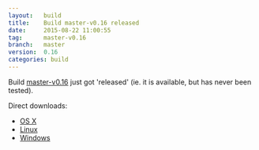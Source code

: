 ```yaml
---
layout:   build
title:    Build master-v0.16 released
date:     2015-08-22 11:00:55
tag:      master-v0.16
branch:   master
version:  0.16
categories: build
---
```

Build [master-v0.16][github-release] just got 'released' (ie. it is available, but has never been tested).

Direct downloads:

  - [OS X][osx-download]
  - [Linux][linux-download]
  - [Windows][windows-download]

[osx-download]: https://github.com/cor/LD33/releases/download/master-v0.16/osx_master-v0.16.zip
[linux-download]: https://github.com/cor/LD33/releases/download/master-v0.16/linux_master-v0.16.zip
[windows-download]: https://github.com/cor/LD33/releases/download/master-v0.16/windows_master-v0.16.zip
[github-release]: https://github.com/cor/LD33/releases/tag/master-v0.16
